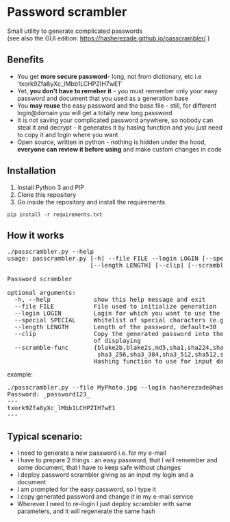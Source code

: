 Password scrambler
==========
Small utility to generate complicated passwords<br/>
(see also the GUI edition: https://hasherezade.github.io/passcrambler/ )<br/>

Benefits
-
+ You get <b>more secure password</b>- long, not from dictionary, etc i.e 'txork9Zfa8yXc_lMbb1LCHPZIH7wE1'<br/>
+ Yet, <b>you don't have to remeber it</b> - you must remember only your easy password and document that you used as a generation base<br/>
+ You <b>may reuse</b> the easy password and the base file - still, for different login@domain you will get a totally new long password
+ It is not saving your complicated password anywhere, so nobody can steal it and decrypt - it generates it by hasing function and you just need to copy it and login where you want<br/>
+ Open source, written in python - nothing is hidden under the hood, <b>everyone can review it before using</b> and make custom changes in code</br>

Installation
-

1. Install Python 3 and PIP
2. Clone this repository
3. Go inside the repository and install the requirements
```
pip install -r requirements.txt
```

How it works
-
<pre>
./passcrambler.py --help
usage: passcrambler.py [-h] --file FILE --login LOGIN [--special SPECIAL]
                       [--length LENGTH] [--clip] [--scramble-func FUNC]

Password scrambler

optional arguments:
  -h, --help            show this help message and exit
  --file FILE           File used to initialize generation
  --login LOGIN         Login for which you want to use the password
  --special SPECIAL     Whitelist of special characters (e.g. '_&#'), default='_&#'
  --length LENGTH       Length of the password, default=30
  --clip                Copy the generated password into the clipboard instead
                        of displaying
  --scramble-func       {blake2b,blake2s,md5,sha1,sha224,sha256,sha384,sha3_224,
                         sha3_256,sha3_384,sha3_512,sha512,shake_128,shake_256}
                        Hashing function to use for input data scrambling, default=md5
</pre>
example:
<pre>
./passcrambler.py --file MyPhoto.jpg --login hasherezade@hasherezade.net
Password: _password123_
---
txork9Zfa8yXc_lMbb1LCHPZIH7wE1
---
</pre>
Typical scenario:
-
+ I need to generate a new password i.e. for my e-mail
+ I have to prepare 2 things : an easy password, that I will remember and some document, that I have to keep safe without changes
+ I deploy password scrambler giving as an input my login and a document
+ I am prompted for the easy password, so I type it
+ I copy generated password and change it in my e-mail service
+ Wherever I need to re-login I just deploy scrambler with same parameters, and it will regenerate the same hash

